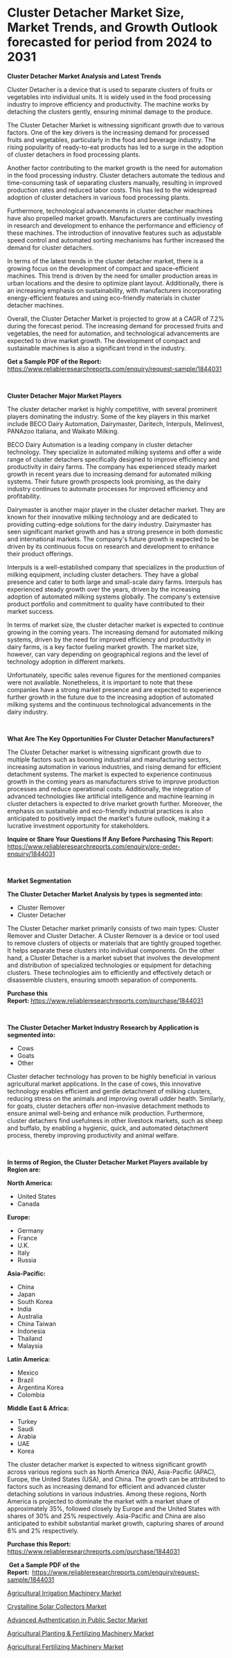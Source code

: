 <p><h1>Cluster Detacher Market Size, Market Trends, and Growth Outlook forecasted for period from 2024 to 2031</h1></p><p><strong>Cluster Detacher Market Analysis and Latest Trends</strong></p>
<p><p>Cluster Detacher is a device that is used to separate clusters of fruits or vegetables into individual units. It is widely used in the food processing industry to improve efficiency and productivity. The machine works by detaching the clusters gently, ensuring minimal damage to the produce.</p><p>The Cluster Detacher Market is witnessing significant growth due to various factors. One of the key drivers is the increasing demand for processed fruits and vegetables, particularly in the food and beverage industry. The rising popularity of ready-to-eat products has led to a surge in the adoption of cluster detachers in food processing plants.</p><p>Another factor contributing to the market growth is the need for automation in the food processing industry. Cluster detachers automate the tedious and time-consuming task of separating clusters manually, resulting in improved production rates and reduced labor costs. This has led to the widespread adoption of cluster detachers in various food processing plants.</p><p>Furthermore, technological advancements in cluster detacher machines have also propelled market growth. Manufacturers are continually investing in research and development to enhance the performance and efficiency of these machines. The introduction of innovative features such as adjustable speed control and automated sorting mechanisms has further increased the demand for cluster detachers.</p><p>In terms of the latest trends in the cluster detacher market, there is a growing focus on the development of compact and space-efficient machines. This trend is driven by the need for smaller production areas in urban locations and the desire to optimize plant layout. Additionally, there is an increasing emphasis on sustainability, with manufacturers incorporating energy-efficient features and using eco-friendly materials in cluster detacher machines.</p><p>Overall, the Cluster Detacher Market is projected to grow at a CAGR of 7.2% during the forecast period. The increasing demand for processed fruits and vegetables, the need for automation, and technological advancements are expected to drive market growth. The development of compact and sustainable machines is also a significant trend in the industry.</p></p>
<p><strong>Get a Sample PDF of the Report:&nbsp;</strong> <a href="https://www.reliableresearchreports.com/enquiry/request-sample/1844031">https://www.reliableresearchreports.com/enquiry/request-sample/1844031</a></p>
<p>&nbsp;</p>
<p><strong>Cluster Detacher Major Market Players</strong></p>
<p><p>The cluster detacher market is highly competitive, with several prominent players dominating the industry. Some of the key players in this market include BECO Dairy Automation, Dairymaster, Daritech, Interpuls, Melinvest, PANAzoo Italiana, and Waikato Milking.</p><p>BECO Dairy Automation is a leading company in cluster detacher technology. They specialize in automated milking systems and offer a wide range of cluster detachers specifically designed to improve efficiency and productivity in dairy farms. The company has experienced steady market growth in recent years due to increasing demand for automated milking systems. Their future growth prospects look promising, as the dairy industry continues to automate processes for improved efficiency and profitability.</p><p>Dairymaster is another major player in the cluster detacher market. They are known for their innovative milking technology and are dedicated to providing cutting-edge solutions for the dairy industry. Dairymaster has seen significant market growth and has a strong presence in both domestic and international markets. The company's future growth is expected to be driven by its continuous focus on research and development to enhance their product offerings.</p><p>Interpuls is a well-established company that specializes in the production of milking equipment, including cluster detachers. They have a global presence and cater to both large and small-scale dairy farms. Interpuls has experienced steady growth over the years, driven by the increasing adoption of automated milking systems globally. The company's extensive product portfolio and commitment to quality have contributed to their market success.</p><p>In terms of market size, the cluster detacher market is expected to continue growing in the coming years. The increasing demand for automated milking systems, driven by the need for improved efficiency and productivity in dairy farms, is a key factor fueling market growth. The market size, however, can vary depending on geographical regions and the level of technology adoption in different markets.</p><p>Unfortunately, specific sales revenue figures for the mentioned companies were not available. Nonetheless, it is important to note that these companies have a strong market presence and are expected to experience further growth in the future due to the increasing adoption of automated milking systems and the continuous technological advancements in the dairy industry.</p></p>
<p>&nbsp;</p>
<p><strong>What Are The Key Opportunities For Cluster Detacher Manufacturers?</strong></p>
<p><p>The Cluster Detacher market is witnessing significant growth due to multiple factors such as booming industrial and manufacturing sectors, increasing automation in various industries, and rising demand for efficient detachment systems. The market is expected to experience continuous growth in the coming years as manufacturers strive to improve production processes and reduce operational costs. Additionally, the integration of advanced technologies like artificial intelligence and machine learning in cluster detachers is expected to drive market growth further. Moreover, the emphasis on sustainable and eco-friendly industrial practices is also anticipated to positively impact the market's future outlook, making it a lucrative investment opportunity for stakeholders.</p></p>
<p><strong>Inquire or Share Your Questions If Any Before Purchasing This Report:</strong> <a href="https://www.reliableresearchreports.com/enquiry/pre-order-enquiry/1844031">https://www.reliableresearchreports.com/enquiry/pre-order-enquiry/1844031</a></p>
<p>&nbsp;</p>
<p><strong>Market Segmentation</strong></p>
<p><strong>The Cluster Detacher Market Analysis by types is segmented into:</strong></p>
<p><ul><li>Cluster Remover</li><li>Cluster Detacher</li></ul></p>
<p><p>The Cluster Detacher market primarily consists of two main types: Cluster Remover and Cluster Detacher. A Cluster Remover is a device or tool used to remove clusters of objects or materials that are tightly grouped together. It helps separate these clusters into individual components. On the other hand, a Cluster Detacher is a market subset that involves the development and distribution of specialized technologies or equipment for detaching clusters. These technologies aim to efficiently and effectively detach or disassemble clusters, ensuring smooth separation of components.</p></p>
<p><strong>Purchase this Report:&nbsp;</strong><a href="https://www.reliableresearchreports.com/purchase/1844031">https://www.reliableresearchreports.com/purchase/1844031</a></p>
<p>&nbsp;</p>
<p><strong>The Cluster Detacher Market Industry Research by Application is segmented into:</strong></p>
<p><ul><li>Cows</li><li>Goats</li><li>Other</li></ul></p>
<p><p>Cluster detacher technology has proven to be highly beneficial in various agricultural market applications. In the case of cows, this innovative technology enables efficient and gentle detachment of milking clusters, reducing stress on the animals and improving overall udder health. Similarly, for goats, cluster detachers offer non-invasive detachment methods to ensure animal well-being and enhance milk production. Furthermore, cluster detachers find usefulness in other livestock markets, such as sheep and buffalo, by enabling a hygienic, quick, and automated detachment process, thereby improving productivity and animal welfare.</p></p>
<p>&nbsp;</p>
<p><strong>In terms of Region, the Cluster Detacher Market Players available by Region are:</strong></p>
<p>
    <p> <strong> North America: </strong>
        <ul>
            <li>United States</li>
            <li>Canada</li>
        </ul>
        </p> 
    <p> <strong> Europe: </strong>
        <ul>
            <li>Germany</li>
            <li>France</li>
            <li>U.K.</li>
            <li>Italy</li>
            <li>Russia</li>
        </ul>
        </p> 
    <p> <strong> Asia-Pacific: </strong>
        <ul>
            <li>China</li>
            <li>Japan</li>
            <li>South Korea</li>
            <li>India</li>
            <li>Australia</li>
            <li>China Taiwan</li>
            <li>Indonesia</li>
            <li>Thailand</li>
            <li>Malaysia</li>
        </ul>
        </p> 
    <p> <strong> Latin America: </strong>
        <ul>
            <li>Mexico</li>
            <li>Brazil</li>
            <li>Argentina Korea</li>
            <li>Colombia</li>
        </ul>
        </p> 
    <p> <strong> Middle East & Africa: </strong>
        <ul>
            <li>Turkey</li>
            <li>Saudi</li>
            <li>Arabia</li>
            <li>UAE</li>
            <li>Korea</li>
        </ul>
    </p>
    </p>
<p><p>The cluster detacher market is expected to witness significant growth across various regions such as North America (NA), Asia-Pacific (APAC), Europe, the United States (USA), and China. The growth can be attributed to factors such as increasing demand for efficient and advanced cluster detaching solutions in various industries. Among these regions, North America is projected to dominate the market with a market share of approximately 35%, followed closely by Europe and the United States with shares of 30% and 25% respectively. Asia-Pacific and China are also anticipated to exhibit substantial market growth, capturing shares of around 8% and 2% respectively.</p></p>
<p><strong>Purchase this Report: </strong><a href="https://www.reliableresearchreports.com/purchase/1844031">https://www.reliableresearchreports.com/purchase/1844031</a></p>
<p>&nbsp;<strong>Get a Sample PDF of the Report:&nbsp;&nbsp;</strong><a href="https://www.reliableresearchreports.com/enquiry/request-sample/1844031">https://www.reliableresearchreports.com/enquiry/request-sample/1844031</a></p>
<p><strong></strong></p>
<p><p><a href="https://www.linkedin.com/pulse/agricultural-irrigation-machinery-market-size-reflecting-3tuuf?trackingId=rpDNsg%2FEvQyxxCWJ8LnL2A%3D%3D">Agricultural Irrigation Machinery Market</a></p><p><a href="https://www.linkedin.com/pulse/crystalline-solar-collectors-market-research-report-unlocks-xpz3e?trackingId=s0PWXBUnrOibeyvlqTYHdg%3D%3D">Crystalline Solar Collectors Market</a></p><p><a href="https://www.linkedin.com/pulse/advanced-authentication-public-sector-market-size-trends-growth-6bmee?trackingId=CxdZlKOVPh5A0byOut%2B50Q%3D%3D">Advanced Authentication in Public Sector Market</a></p><p><a href="https://www.linkedin.com/pulse/agricultural-planting-amp-fertilizing-machinery-market-9gxre?trackingId=VROzZite2DtZrH2tP08OKA%3D%3D">Agricultural Planting & Fertilizing Machinery Market</a></p><p><a href="https://www.linkedin.com/pulse/agricultural-fertilizing-machinery-market-research-report-xscbe?trackingId=10Ds17vIMkQlwDlVulrwWw%3D%3D">Agricultural Fertilizing Machinery Market</a></p></p>